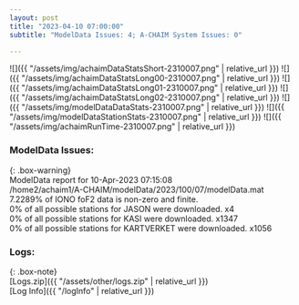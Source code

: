 ```yaml
---
layout: post
title: "2023-04-10 07:00:00"
subtitle: "ModelData Issues: 4; A-CHAIM System Issues: 0"

---
```


![]({{ "/assets/img/achaimDataStatsShort-2310007.png" | relative_url }})
![]({{ "/assets/img/achaimDataStatsLong00-2310007.png" | relative_url }})
![]({{ "/assets/img/achaimDataStatsLong01-2310007.png" | relative_url }})
![]({{ "/assets/img/achaimDataStatsLong02-2310007.png" | relative_url }})
![]({{ "/assets/img/modelDataDataStats-2310007.png" | relative_url }})
![]({{ "/assets/img/modelDataStationStats-2310007.png" | relative_url }})
![]({{ "/assets/img/achaimRunTime-2310007.png" | relative_url }})


### ModelData Issues:  
  
{: .box-warning}  
 ModelData report for 10-Apr-2023 07:15:08   
 /home2/achaim1/A-CHAIM/modelData/2023/100/07/modelData.mat   
 7.2289% of IONO foF2 data is non-zero and finite.   
 0% of all possible stations for JASON were downloaded. x4   
 0% of all possible stations for KASI were downloaded. x1347   
 0% of all possible stations for KARTVERKET were downloaded. x1056   
  


### Logs:  
  
{: .box-note}  
[Logs.zip]({{ "/assets/other/logs.zip" | relative_url }})  
[Log Info]({{ "/logInfo" | relative_url }})  
